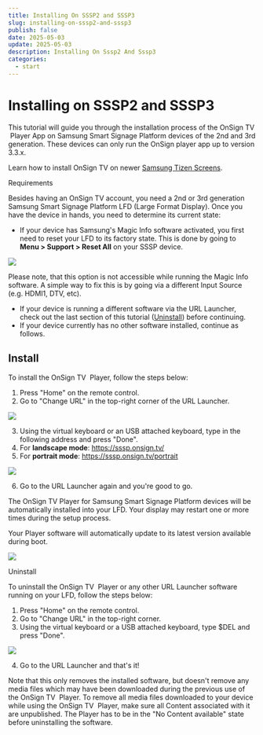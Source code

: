 ```yaml
---
title: Installing On SSSP2 and SSSP3
slug: installing-on-sssp2-and-sssp3
publish: false
date: 2025-05-03
update: 2025-05-03
description: Installing On Sssp2 And Sssp3
categories:
  - start
---
```


Installing on SSSP2 and SSSP3
=============================

This tutorial will guide you through the installation process of the OnSign TV  Player App on Samsung Smart Signage Platform devices of the 2nd and 3rd generation. These devices can only run the OnSign player app up to version 3.3.x.

Learn how to install OnSign TV on newer [Samsung Tizen Screens](/samsung-sssp-and-tizen/installing-tizen-player-software).

Requirements

Besides having an OnSign TV account, you need a 2nd or 3rd generation Samsung Smart Signage Platform LFD (Large Format Display). Once you have the device in hands, you need to determine its current state:

* If your device has Samsung's Magic Info software activated, you first need to reset your LFD to its factory state. This is done by going to **Menu ­> Support ­> Reset All** on your SSSP device.

![](https://static.helpjuice.com/helpjuice_production/uploads/upload/image/23821/direct/1731438291311/how-to-install-onsign-tv-on-sssp2-and-sssp3_1.jpg)

Please note, that this option is not accessible while running the Magic Info software. A simple way to fix this is by going via a different Input Source (e.g. HDMI1, DTV, etc).

* If your device is running a different software via the URL Launcher, check out the last section of this tutorial ([Uninstall](https://onsign.atlassian.net/wiki/spaces/OTT/pages/edit-v2/30179434?draftShareId=56759d3c-8700-4e69-ba78-1d282f710ac7#Uninstall)) before continuing.
* If your device currently has no other software installed, continue as follows.

Install
-------

To install the OnSign TV  Player, follow the steps below:

1. Press "Home" on the remote control.
2. Go to "Change URL" in the top-right corner of the URL Launcher.

![](https://static.helpjuice.com/helpjuice_production/uploads/upload/image/23821/direct/1731438397533/how-to-install-onsign-tv-on-sssp2-and-sssp3_2.jpg)

3. Using the virtual keyboard or an USB attached keyboard, type in the following address and press "Done".​
4. For **landscape mode**: https://sssp.onsign.tv/
5. For **portrait mode**: https://sssp.onsign.tv/portrait​

![](https://static.helpjuice.com/helpjuice_production/uploads/upload/image/23821/direct/1731438440775/how-to-install-onsign-tv-on-sssp2-and-sssp3_3.jpg)

6. Go to the URL Launcher again and you're good to go.

The OnSign TV Player for Samsung Smart Signage Platform devices will be automatically installed into your LFD. Your display may restart one or more times during the setup process.

Your Player software will automatically update to its latest version available during boot.

![](https://static.helpjuice.com/helpjuice_production/uploads/upload/image/23821/direct/1731438513806/how-to-install-onsign-tv-on-sssp2-and-sssp3_4.jpg)

Uninstall

To uninstall the OnSign TV  Player or any other URL Launcher software running on your LFD, follow the steps below:

1. Press "Home" on the remote control.
2. Go to "Change URL" in the top-right corner.
3. Using the virtual keyboard or a USB attached keyboard, type $DEL and press "Done".

![](https://static.helpjuice.com/helpjuice_production/uploads/upload/image/23821/direct/1731438549560/how-to-install-onsign-tv-on-sssp2-and-sssp3_5.jpg)

4. Go to the URL Launcher and that's it!

Note that this only removes the installed software, but doesn't remove any media files which may have been downloaded during the previous use of the OnSign TV  Player. To remove all media files downloaded to your device while using the OnSign TV  Player, make sure all Content associated with it are unpublished. The Player has to be in the "No Content available" state before uninstalling the software.
